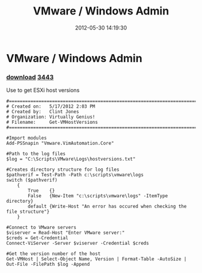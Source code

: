 ﻿---
pid:            3441
parent:         0
children:       3443
poster:         Clint Jones
title:          VMware / Windows Admin
date:           2012-05-30 14:19:30
description:    Use to get ESXi host versions
format:         posh
---

# VMware / Windows Admin

### [download](3441.ps1)  [3443](3443.md)

Use to get ESXi host versions

```posh
#========================================================================
# Created on:   5/17/2012 2:03 PM
# Created by:   Clint Jones
# Organization: Virtually Genius!
# Filename:     Get-VMHostVersions
#========================================================================

#Import modules
Add-PSSnapin "Vmware.VimAutomation.Core"

#Path to the log files
$log = "C:\Scripts\VMware\Logs\hostversions.txt"

#Creates directory structure for log files
$pathverif = Test-Path -Path c:\scripts\vmware\logs
switch ($pathverif)
    {
        True    {}
        False   {New-Item "c:\scripts\vmware\logs" -ItemType directory}
        default {Write-Host "An error has occured when checking the file structure"}
    }

#Connect to VMware servers
$viserver = Read-Host "Enter VMware server:"
$creds = Get-Credential
Connect-ViServer -Server $viserver -Credential $creds

#Get the version number of the host
Get-VMHost | Select-Object Name, Version | Format-Table -AutoSize | Out-File -FilePath $log -Append

```
